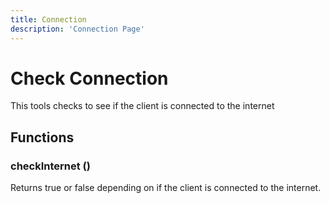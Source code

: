 ```yaml
---
title: Connection
description: 'Connection Page'
---
```

# Check Connection

This tools checks to see if the client is connected to the internet

## Functions

### checkInternet ()

Returns true or false depending on if the client is connected to the internet.